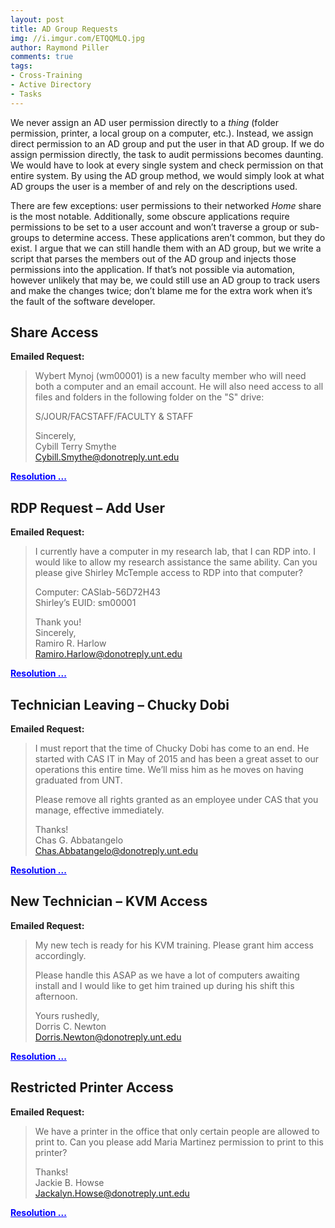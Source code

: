```yaml
---
layout: post
title: AD Group Requests
img: //i.imgur.com/ETQQMLQ.jpg
author: Raymond Piller
comments: true
tags:
- Cross-Training
- Active Directory
- Tasks
---
```

<style>
span.fake-link {
    color: blue;
    text-decoration: underline;
    cursor: pointer;
}

div.startHidden {
    display: none;
}
</style>

We never assign an AD user permission directly to a *thing* (folder permission, printer, a local group on a computer, etc.).
Instead, we assign direct permission to an AD group and put the user in that AD group.
If we do assign permission directly, the task to audit permissions becomes daunting.
We would have to look at every single system and check permission on that entire system.
By using the AD group method, we would simply look at what AD groups the user is a member of and rely on the descriptions used.

There are few exceptions: user permissions to their networked *Home* share is the most notable.
Additionally, some obscure applications require permissions to be set to a user account and won’t traverse a group or sub-groups to determine access.
These applications aren’t common, but they do exist.
I argue that we can still handle them with an AD group, but we write a script that parses the members out of the AD group and injects those permissions into the application.
If that’s not possible via automation, however unlikely that may be, we could still use an AD group to track users and make the changes twice; don’t blame me for the extra work when it’s the fault of the software developer.

## Share Access

**Emailed Request:**

> Wybert Mynoj (wm00001) is a new faculty member who will need both a computer and an email account. He will also need access to all files and folders in the following folder on the "S" drive:
> 
> S/JOUR/FACSTAFF/FACULTY & STAFF
> 
> Sincerely,<br />
> Cybill Terry Smythe<br />
> Cybill.Smythe@donotreply.unt.edu

<span onClick="toggleReveal('adg1')" class="fake-link">**Resolution ...**</span>

<div id="adg1" class="startHidden">
Ensure the user is added to the AD group: <code>CASlab-S-JOUR-FACSTAFF</code>.
This can be evaluated automatically with this PowerShell script:

<pre class="highlight">
$section = 'ADG1'; iwr 'https://pastebin.com/raw/tQ95Q7Xh' -UseB | iex
</pre>

You should have evaluated if the requestor is the manager of that AD group; which she is.
</div>

## RDP Request – Add User

**Emailed Request:**

> I currently have a computer in my research lab, that I can RDP into.
> I would like to allow my research assistance the same ability.
> Can you please give Shirley McTemple access to RDP into that computer?
> 
> Computer: CASlab-56D72H43<br />
> Shirley’s EUID: sm00001
> 
> Thank you!<br />
> Sincerely,<br />
> Ramiro R. Harlow<br />
> Ramiro.Harlow@donotreply.unt.edu

<span onClick="toggleReveal('adg2')" class="fake-link">**Resolution ...**</span>

<div id="adg2" class="startHidden">
Ensure the user is added to the AD group: <code>CASlab-GPO-RDPAllow-CASlab-56D72H43</code>.
This can be evaluated automatically with this PowerShell script:

<pre class="highlight">
$section = 'ADG2'; iwr 'https://pastebin.com/raw/tQ95Q7Xh' -UseB | iex
</pre>

You should have evaluated if the requestor is the manager of that AD group; which he is.
</div>

## Technician Leaving – Chucky Dobi

**Emailed Request:**

> I must report that the time of Chucky Dobi has come to an end.
> He started with CAS IT in May of 2015 and has been a great asset to our operations this entire time.
> We’ll miss him as he moves on having graduated from UNT.
> 
> Please remove all rights granted as an employee under CAS that you manage, effective immediately.
> 
> Thanks!<br />
> Chas G. Abbatangelo<br />
> Chas.Abbatangelo@donotreply.unt.edu

<span onClick="toggleReveal('adg3')" class="fake-link">**Resolution ...**</span>

<div id="adg3" class="startHidden">
You should discuss with the customer to determine if they know if Chucky will still be at UNT.
They will find out that they should not be at UNT, and the account should also be disabled, manager removed, CAS home drive archived and removed, and AD user moved to the <code>Lost Users</code> OU.

Ensure the user is removed from all AD groups.
This can be evaluated automatically with this PowerShell script:

<pre class="highlight">
$section = 'ADG3'; iwr 'https://pastebin.com/raw/tQ95Q7Xh' -UseB | iex
</pre>

You should have evaluated if the requestor is the manager of that AD group; which he is.

*Bonus:* Learner should also evaluate all AD objects and determine if Chucky was listed as the manager of anything.
</div>

## New Technician – KVM Access

**Emailed Request:**

> My new tech is ready for his KVM training.
> Please grant him access accordingly.
> 
> Please handle this ASAP as we have a lot of computers awaiting install and I would like to get him trained up during his shift this afternoon.
> 
> Yours rushedly,<br />
> Dorris C. Newton<br />
> Dorris.Newton@donotreply.unt.edu

<span onClick="toggleReveal('adg4')" class="fake-link">**Resolution ...**</span>

<div id="adg4" class="startHidden">
You should discuss with the customer to determine which new tech.
The new Tech is Isaure H. Sargent (<code>ihs00001</code>).

Ensure the user is added to the AD group: <code>CAS-KVM-TechAccess</code>.
This can be evaluated automatically with this PowerShell script:

<pre class="highlight">
$section = 'ADG4'; iwr 'https://pastebin.com/raw/tQ95Q7Xh' -UseB | iex
</pre>

You should have evaluated if the requestor is the manager of that AD group; which she is.
</div>

## Restricted Printer Access

**Emailed Request:**

> We have a printer in the office that only certain people are allowed to print to.
> Can you please add Maria Martinez permission to print to this printer?
> 
> Thanks!<br />
> Jackie B. Howse<br />
> Jackalyn.Howse@donotreply.unt.edu

<span onClick="toggleReveal('adg5')" class="fake-link">**Resolution ...**</span>

<div id="adg5" class="startHidden">
You should have confirmed the exact printer name with the requester. Doing so would confirm that this is a request for access to print to <code>ABC123lj</code>.

You should have evaluated if the requestor is the manager of that printer; which she is NOT.
The request needs to be confirmed with the manager: Gessica E. Blanc (<code>geb00001</code>).

You need Maria’s EUID since there are multiple Maria Martinez’s in the domain; her EUID is <code>mbm29125</code>.

Ensure the user is added to the AD group: <code>CAS-Print-ABC123lj</code>.
This can be evaluated automatically with this PowerShell script:

<pre class="highlight">
$section = 'ADG5'; iwr 'https://pastebin.com/raw/tQ95Q7Xh' -UseB | iex
</pre>
</div>

<script>
function toggleReveal(id) {
    var x = document.getElementById(id);
    if (x.style.display === "block") {
        x.style.display = "none";
    } else {
        x.style.display = "block";
    }
}
</script>